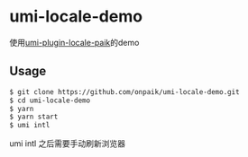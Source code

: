 # umi-locale-demo
使用[umi-plugin-locale-paik](https://www.npmjs.com/package/umi-plugin-locale-paik)的demo

## Usage

```sh
$ git clone https://github.com/onpaik/umi-locale-demo.git
$ cd umi-locale-demo
$ yarn
$ yarn start
$ umi intl
```
umi intl 之后需要手动刷新浏览器